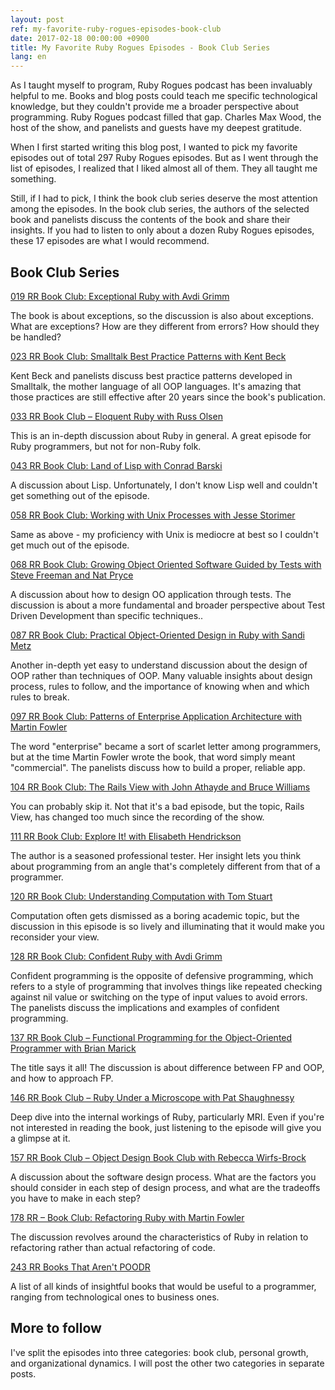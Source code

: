 ```yaml
---
layout: post
ref: my-favorite-ruby-rogues-episodes-book-club
date: 2017-02-18 00:00:00 +0900
title: My Favorite Ruby Rogues Episodes - Book Club Series 
lang: en
---
```


As I taught myself to program, Ruby Rogues podcast has been invaluably helpful
to me. Books and blog posts could teach me specific technological knowledge,
but they couldn't provide me a broader perspective about programming. Ruby
Rogues podcast filled that gap. Charles Max Wood, the host of the show, and
panelists and guests have my deepest gratitude.

When I first started writing this blog post, I wanted to pick my favorite
episodes out of total 297 Ruby Rogues episodes. But as I went through the list
of episodes, I realized that I liked almost all of them. They all taught me
something.

Still, if I had to pick, I think the book club series deserve the most
attention among the episodes. In the book club series, the authors of the
selected book and panelists discuss the contents of the book and share their
insights. If you had to listen to only about a dozen Ruby Rogues episodes,
these 17 episodes are what I would recommend.

## Book Club Series

[019 RR Book Club: Exceptional Ruby with Avdi Grimm](https://devchat.tv/ruby-rogues/019-rr-book-club-exceptional-ruby-with-avdi-grimm)

The book is about exceptions, so the discussion is also about exceptions. What
are exceptions? How are they different from errors? How should they be handled?

[023 RR Book Club: Smalltalk Best Practice Patterns with Kent Beck](https://devchat.tv/ruby-rogues/023-rr-book-club-smalltalk-best-practice-patterns-with-kent-beck)

Kent Beck and panelists discuss best practice patterns developed in Smalltalk,
the mother language of all OOP languages. It's amazing that those practices
are still effective after 20 years since the book's publication. 

[033 RR Book Club – Eloquent Ruby with Russ Olsen](https://devchat.tv/ruby-rogues/033-rr-book-club-eloquent-ruby-with-russ-olsen)

This is an in-depth discussion about Ruby in general. A great episode for Ruby
programmers, but not for non-Ruby folk.

[043 RR Book Club: Land of Lisp with Conrad Barski](https://devchat.tv/ruby-rogues/043-rr-book-club-land-of-lisp-with-conrad-barski)

A discussion about Lisp. Unfortunately, I don't know Lisp well and couldn't
get something out of the episode.

[058 RR Book Club: Working with Unix Processes with Jesse Storimer](https://devchat.tv/ruby-rogues/058-rr-book-club-working-with-unix-processes-with-jesse-storimer)

Same as above - my proficiency with Unix is mediocre at best so I couldn't get
much out of the episode.

[068 RR Book Club: Growing Object Oriented Software Guided by Tests with Steve
Freeman and Nat Pryce](https://devchat.tv/ruby-rogues/068-rr-book-club-growing-object-oriented-software-guided-by-tests-with-steve-freeman-and-nat-pryce)

A discussion about how to design OO application through tests. The discussion
is about a more fundamental and broader perspective about Test Driven
Development than specific techniques.. 

[087 RR Book Club: Practical Object-Oriented Design in Ruby with Sandi Metz](https://devchat.tv/ruby-rogues/087-rr-book-club-practical-object-oriented-design-in-ruby-with-sandi-metz)

Another in-depth yet easy to understand discussion about the design of OOP
rather than techniques of OOP. Many valuable insights about design process,
rules to follow, and the importance of knowing when and which rules to break. 

[097 RR Book Club: Patterns of Enterprise Application Architecture with Martin
Fowler](https://devchat.tv/ruby-rogues/097-rr-book-club-patterns-of-enterprise-application-architecture-with-martin-fowler)

The word "enterprise" became a sort of scarlet letter among programmers, but at
the time Martin Fowler wrote the book, that word simply meant "commercial". The
panelists discuss how to build a proper, reliable app.

[104 RR Book Club: The Rails View with John Athayde and Bruce Williams](https://devchat.tv/ruby-rogues/104-rr-book-club-the-rails-view-with-john-athayde-and-bruce-williams)

You can probably skip it. Not that it's a bad episode, but the topic, Rails
View, has changed too much since the recording of the show.

[111 RR Book Club: Explore It! with Elisabeth Hendrickson](https://devchat.tv/ruby-rogues/111-rr-book-club-explore-it-with-elisabeth-hendrickson)

The author is a seasoned professional tester. Her insight lets you think about
programming from an angle that's completely different from that of
a programmer.

[120 RR Book Club: Understanding Computation with Tom Stuart](https://devchat.tv/ruby-rogues/120-rr-book-club-understanding-computation-with-tom-stuart)

Computation often gets dismissed as a boring academic topic, but the discussion
in this episode is so lively and illuminating that it would make you reconsider
your view. 

[128 RR Book Club: Confident Ruby with Avdi Grimm](https://devchat.tv/ruby-rogues/128-rr-book-club-confident-ruby-with-avdi-grimm)

Confident programming is the opposite of defensive programming, which refers to
a style of programming that involves things like repeated checking against nil
value or switching on the type of input values to avoid errors. The panelists
discuss the implications and examples of confident programming.

[137 RR Book Club – Functional Programming for the Object-Oriented Programmer
with Brian Marick](https://devchat.tv/ruby-rogues/137-rr-book-club-functional-programming-for-the-object-oriented-programmer-with-brian-marick)

The title says it all! The discussion is about difference between FP and OOP,
and how to approach FP. 

[146 RR Book Club – Ruby Under a Microscope with Pat Shaughnessy](https://devchat.tv/ruby-rogues/146-rr-book-club-ruby-under-a-microscope-with-pat-shaughnessy)

Deep dive into the internal workings of Ruby, particularly MRI. Even if you're
not interested in reading the book, just listening to the episode will give you
a glimpse at it.

[157 RR Book Club – Object Design Book Club with Rebecca Wirfs-Brock](https://devchat.tv/ruby-rogues/157-rr-book-club-object-design-book-club-with-rebecca-wirfs-brock)

A discussion about the software design process. What are the factors you should
consider in each step of design process, and what are the tradeoffs you have to
make in each step? 

[178 RR – Book Club: Refactoring Ruby with Martin Fowler](https://devchat.tv/ruby-rogues/178-rr-book-club-refactoring-ruby-with-martin-fowler)

The discussion revolves around the characteristics of Ruby in relation to
refactoring rather than actual refactoring of code. 

[243 RR Books That Aren't POODR](https://devchat.tv/ruby-rogues/243-rr-books-that-arent-poodr)

A list of all kinds of insightful books that would be useful to a programmer,
ranging from technological ones to business ones. 

## More to follow

I've split the episodes into three categories: book club, personal growth, and
organizational dynamics. I will post the other two categories in separate
posts.
